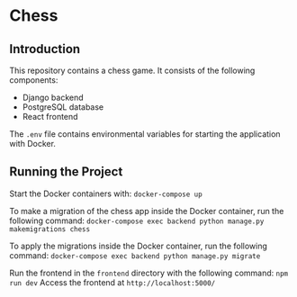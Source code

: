 # Chess

## Introduction

This repository contains a chess game. It consists of the following components:
- Django backend
- PostgreSQL database
- React frontend

The `.env` file contains environmental variables for starting the application with Docker.


## Running the Project

Start the Docker containers with:
`docker-compose up`

To make a migration of the chess app inside the Docker container, run the following command:
`docker-compose exec backend python manage.py makemigrations chess`

To apply the migrations inside the Docker container, run the following command:
`docker-compose exec backend python manage.py migrate`

Run the frontend in the `frontend` directory with the following command:
`npm run dev`
Access the frontend at `http://localhost:5000/`

